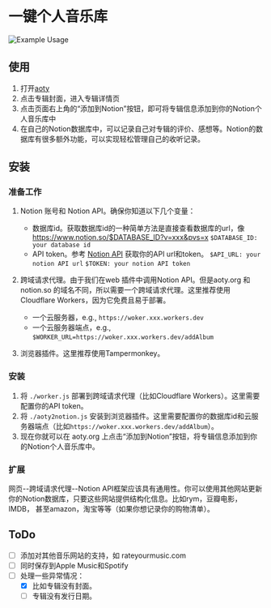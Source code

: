 # 一键个人音乐库

![Example Usage](./pics/demo.gif)

## 使用

1. 打开[aoty](https://www.albumoftheyear.org/)
2. 点击专辑封面，进入专辑详情页
3. 点击页面右上角的“添加到Notion”按钮，即可将专辑信息添加到你的Notion个人音乐库中
4. 在自己的Notion数据库中，可以记录自己对专辑的评价、感想等。Notion的数据库有很多额外功能，可以实现轻松管理自己的收听记录。

## 安装

### 准备工作

1. Notion 账号和 Notion API。确保你知道以下几个变量：
   * 数据库id。获取数据库id的一种简单方法是直接查看数据库的url，像 https://www.notion.so/$DATABASE_ID?v=xxx&pvs=x
   ```$DATABASE_ID: your database id```
   * API token。参考 [Notion API](https://developers.notion.com/reference/capabilities) 获取你的API url和token。
   ```$API_URL: your notion API url```
   ```$TOKEN: your notion API token```
2. 跨域请求代理。由于我们在web 插件中调用Notion API。但是aoty.org 和 notion.so 的域名不同，所以需要一个跨域请求代理。这里推荐使用Cloudflare Workers，因为它免费且易于部署。
   * 一个云服务器，e.g., ```https://woker.xxx.workers.dev```
   * 一个云服务器端点，e.g., ```$WORKER_URL=https://woker.xxx.workers.dev/addAlbum```
  
3. 浏览器插件。这里推荐使用Tampermonkey。

### 安装

1. 将 `./worker.js` 部署到跨域请求代理（比如Cloudflare Workers）。这里需要配置你的API token。
2. 将 `./aoty2notion.js` 安装到浏览器插件。这里需要配置你的数据库id和云服务器端点（比如```https://woker.xxx.workers.dev/addAlbum```）。
3. 现在你就可以在 aoty.org 上点击“添加到Notion”按钮，将专辑信息添加到你的Notion个人音乐库中。

### 扩展

网页--跨域请求代理--Notion API框架应该具有通用性。你可以使用其他网站更新你的Notion数据库，只要这些网站提供结构化信息。比如rym，豆瓣电影，IMDB， 甚至amazon，淘宝等等（如果你想记录你的购物清单）。

## ToDo

- [ ] 添加对其他音乐网站的支持，如 rateyourmusic.com
- [ ] 同时保存到Apple Music和Spotify
- [ ] 处理一些异常情况：
  - [x] 比如专辑没有封面。
  - [ ] 专辑没有发行日期。
